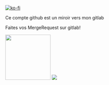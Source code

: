 
[![ko-fi](https://ko-fi.com/img/githubbutton_sm.svg)](https://ko-fi.com/O5O215EBTW)

Ce compte github est un miroir vers mon gitlab

Faites vos MergeRequest sur gitlab! 

[<img src="https://i0.wp.com/discovery.endeavouros.com/wp-content/uploads/2019/10/GitLab-logo.png?ssl=1" height=142>](https://gitlab.com/nda-cunh)
<img src="https://github-readme-stats.vercel.app/api?username=nda-cunh&show_icons=true&theme=dracula">
